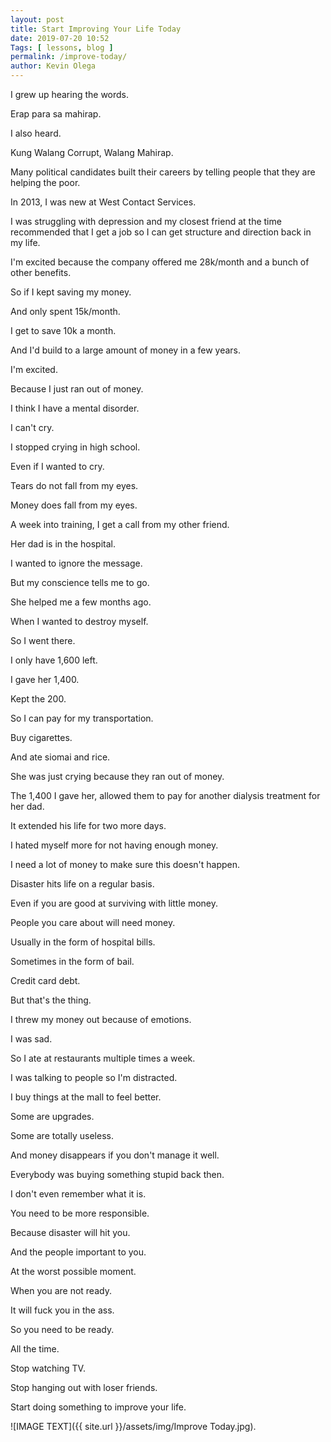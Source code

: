 ```yaml
--- 
layout: post 
title: Start Improving Your Life Today
date: 2019-07-20 10:52
Tags: [ lessons, blog ]
permalink: /improve-today/ 
author: Kevin Olega 
--- 
```

I grew up hearing the words.

Erap para sa mahirap.

I also heard.

Kung Walang Corrupt, Walang Mahirap.

Many political candidates built their careers by telling people that they are helping the poor.

In 2013, I was new at West Contact Services.

I was struggling with depression and my closest friend at the time recommended that I get a job so I can get structure and direction back in my life.

I'm excited because the company offered me 28k/month and a bunch of other benefits.

So if I kept saving my money.

And only spent 15k/month.

I get to save 10k a month.

And I'd build to a large amount of money in a few years.

I'm excited.

Because I just ran out of money.

I think I have a mental disorder.

I can't cry.

I stopped crying in high school.

Even if I wanted to cry.

Tears do not fall from my eyes.

Money does fall from my eyes.

A week into training, I get a call from my other friend.

Her dad is in the hospital.

I wanted to ignore the message.

But my conscience tells me to go.

She helped me a few months ago.

When I wanted to destroy myself.

So I went there.

I only have 1,600 left.

I gave her 1,400.

Kept the 200.

So I can pay for my transportation.

Buy cigarettes.

And ate siomai and rice.

She was just crying because they ran out of money.

The 1,400 I gave her, allowed them to pay for another dialysis treatment for her dad.

It extended his life for two more days.

I hated myself more for not having enough money.

I need a lot of money to make sure this doesn't happen.

Disaster hits life on a regular basis.

Even if you are good at surviving with little money.

People you care about will need money.

Usually in the form of hospital bills.

Sometimes in the form of bail.

Credit card debt.

But that's the thing.

I threw my money out because of emotions.

I was sad.

So I ate at restaurants multiple times a week.

I was talking to people so I'm distracted.

I buy things at the mall to feel better.

Some are upgrades.

Some are totally useless.

And money disappears if you don't manage it well.

Everybody was buying something stupid back then.

I don't even remember what it is.

You need to be more responsible.

Because disaster will hit you.

And the people important to you.

At the worst possible moment.

When you are not ready.

It will fuck you in the ass.

So you need to be ready.

All the time.

Stop watching TV.

Stop hanging out with loser friends.

Start doing something to improve your life.

![IMAGE TEXT]({{ site.url }}/assets/img/Improve Today.jpg).